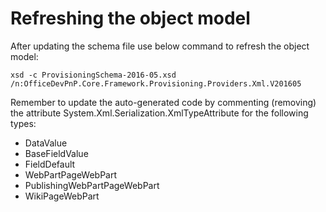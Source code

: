 # Refreshing the object model #
After updating the schema file use below command to refresh the object model:

```Cmd
xsd -c ProvisioningSchema-2016-05.xsd /n:OfficeDevPnP.Core.Framework.Provisioning.Providers.Xml.V201605
```

Remember to update the auto-generated code by commenting (removing) the attribute System.Xml.Serialization.XmlTypeAttribute 
for the following types:
* DataValue
* BaseFieldValue
* FieldDefault
* WebPartPageWebPart
* PublishingWebPartPageWebPart
* WikiPageWebPart
